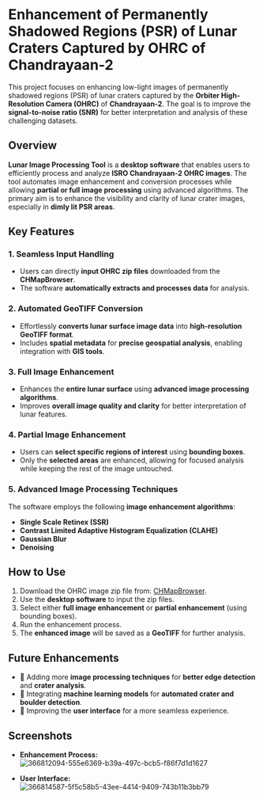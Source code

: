 # **Enhancement of Permanently Shadowed Regions (PSR) of Lunar Craters Captured by OHRC of Chandrayaan-2**  

This project focuses on enhancing low-light images of permanently shadowed regions (PSR) of lunar craters captured by the **Orbiter High-Resolution Camera (OHRC)** of **Chandrayaan-2**. The goal is to improve the **signal-to-noise ratio (SNR)** for better interpretation and analysis of these challenging datasets.  

## **Overview**  

**Lunar Image Processing Tool** is a **desktop software** that enables users to efficiently process and analyze **ISRO Chandrayaan-2 OHRC images**. The tool automates image enhancement and conversion processes while allowing **partial or full image processing** using advanced algorithms. The primary aim is to enhance the visibility and clarity of lunar crater images, especially in **dimly lit PSR areas**.  

## **Key Features**  

### 1. **Seamless Input Handling**  
- Users can directly **input OHRC zip files** downloaded from the **CHMapBrowser**.  
- The software **automatically extracts and processes data** for analysis.  

### 2. **Automated GeoTIFF Conversion**  
- Effortlessly **converts lunar surface image data** into **high-resolution GeoTIFF format**.
- Includes **spatial metadata** for **precise geospatial analysis**, enabling integration with **GIS tools**.  

### 3. **Full Image Enhancement**  
- Enhances the **entire lunar surface** using **advanced image processing algorithms**.  
- Improves **overall image quality and clarity** for better interpretation of lunar features.  

### 4. **Partial Image Enhancement**  
- Users can **select specific regions of interest** using **bounding boxes**.  
- Only the **selected areas** are enhanced, allowing for focused analysis while keeping the rest of the image untouched.  

### 5. **Advanced Image Processing Techniques**  
The software employs the following **image enhancement algorithms**:  
- **Single Scale Retinex (SSR)**  
- **Contrast Limited Adaptive Histogram Equalization (CLAHE)**  
- **Gaussian Blur**  
- **Denoising**  

## **How to Use**  

1. Download the OHRC image zip file from: [CHMapBrowser](https://chmapbrowse.issdc.gov.in/MapBrowse/).  
2. Use the **desktop software** to input the zip files.  
3. Select either **full image enhancement** or **partial enhancement** (using bounding boxes).  
4. Run the enhancement process.  
5. The **enhanced image** will be saved as a **GeoTIFF** for further analysis.  

## **Future Enhancements**  

- 🔹 Adding more **image processing techniques** for **better edge detection** and **crater analysis**.  
- 🔹 Integrating **machine learning models** for **automated crater and boulder detection**.  
- 🔹 Improving the **user interface** for a more seamless experience.  

## **Screenshots**  

- **Enhancement Process:**
  ![366812094-555e6369-b39a-497c-bcb5-f86f7d1d1627](https://github.com/user-attachments/assets/2a1f73cf-3bfb-45a9-8173-30c9e4be3aba)

- **User Interface:**
 ![366814587-5f5c58b5-43ee-4414-9409-743b11b3bb79](https://github.com/user-attachments/assets/5d4170fe-3376-4635-ba86-27a0160db6c2)

